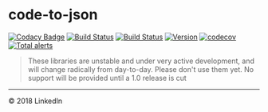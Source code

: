 # code-to-json

[![Codacy Badge](https://api.codacy.com/project/badge/Grade/d5eb027316894c8c9099fc8ca62c16b1)](https://app.codacy.com/app/code-to-json/code-to-json?utm_source=github.com&utm_medium=referral&utm_content=code-to-json/code-to-json&utm_campaign=Badge_Grade_Dashboard)
[![Build Status](https://travis-ci.org/code-to-json/code-to-json.svg?branch=master)](https://travis-ci.org/code-to-json/code-to-json)
[![Build Status](https://dev.azure.com/code-to-json/code-to-json/_apis/build/status/code-to-json.code-to-json)](https://dev.azure.com/code-to-json/code-to-json/_build/latest?definitionId=1)
[![Version](https://img.shields.io/npm/v/code-to-json.svg)](https://www.npmjs.com/package/code-to-json)
[![codecov](https://codecov.io/gh/code-to-json/code-to-json/branch/master/graph/badge.svg)](https://codecov.io/gh/code-to-json/code-to-json)
[![Total alerts](https://img.shields.io/lgtm/alerts/g/code-to-json/code-to-json.svg?logo=lgtm&logoWidth=18)](https://lgtm.com/projects/g/code-to-json/code-to-json/alerts/)

> These libraries are unstable and under very active development, and will change radically from day-to-day. Please don't use them yet. No support will be provided until a 1.0 release is cut

---

© 2018 LinkedIn
